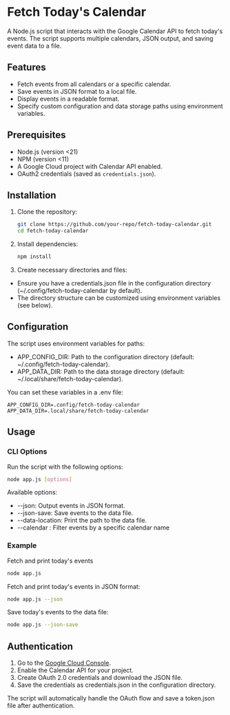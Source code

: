 # Fetch Today's Calendar

A Node.js script that interacts with the Google Calendar API to fetch today's events. The script supports multiple calendars, JSON output, and saving event data to a file.

## Features

- Fetch events from all calendars or a specific calendar.
- Save events in JSON format to a local file.
- Display events in a readable format.
- Specify custom configuration and data storage paths using environment variables.

## Prerequisites

- Node.js (version <21)
- NPM (version <11)
- A Google Cloud project with Calendar API enabled.
- OAuth2 credentials (saved as `credentials.json`).

## Installation

1. Clone the repository:
   ```bash
   git clone https://github.com/your-repo/fetch-today-calendar.git
   cd fetch-today-calendar

2. Install dependencies:
    ```bash
    npm install
    ```

3. Create necessary directories and files:

- Ensure you have a credentials.json file in the configuration directory (~/.config/fetch-today-calendar by default).
- The directory structure can be customized using environment variables (see below).

## Configuration

The script uses environment variables for paths:

- APP_CONFIG_DIR: Path to the configuration directory (default: ~/.config/fetch-today-calendar).
- APP_DATA_DIR: Path to the data storage directory (default: ~/.local/share/fetch-today-calendar).

You can set these variables in a .env file:

```env
APP_CONFIG_DIR=.config/fetch-today-calendar
APP_DATA_DIR=.local/share/fetch-today-calendar
```

## Usage

### CLI Options

Run the script with the following options:

```bash
node app.js [options]
```

Available options:

- --json: Output events in JSON format.
- --json-save: Save events to the data file.
- --data-location: Print the path to the data file.
- --calendar <name>: Filter events by a specific calendar name

### Example

Fetch and print today's events

```bash
node app.js
```

Fetch and print today's events in JSON format:

```bash
node app.js --json
```

Save today's events to the data file:

```bash
node app.js --json-save
```

## Authentication

1. Go to the [Google Cloud Console](https://console.cloud.google.com/).
2. Enable the Calendar API for your project.
3. Create OAuth 2.0 credentials and download the JSON file.
4. Save the credentials as credentials.json in the configuration directory.

The script will automatically handle the OAuth flow and save a token.json file after authentication.
